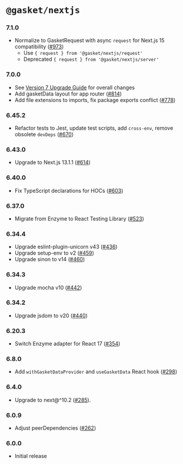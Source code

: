 # `@gasket/nextjs`

### 7.1.0

- Normalize to GasketRequest with async `request` for Next.js 15 compatibility ([#973])
  - Use `{ request } from '@gasket/nextjs/request'`
  - Deprecated `{ request } from '@gasket/nextjs/server'`

### 7.0.0

- See [Version 7 Upgrade Guide] for overall changes
- Add gasketData layout for app router ([#814])
- Add file extensions to imports, fix package exports conflict ([#778])

### 6.45.2

- Refactor tests to Jest, update test scripts, add `cross-env`, remove obsolete `devDeps` ([#670])

### 6.43.0

- Upgrade to Next.js 13.1.1 ([#614])

### 6.40.0

- Fix TypeScript declarations for HOCs ([#603])

### 6.37.0

- Migrate from Enzyme to React Testing Library ([#523])

### 6.34.4

- Upgrade eslint-plugin-unicorn v43 ([#436])
- Upgrade setup-env to v2 ([#459])
- Upgrade sinon to v14 ([#460])

### 6.34.3

- Upgrade mocha v10 ([#442])

### 6.34.2

- Upgrade jsdom to v20 ([#440])

### 6.20.3

- Switch Enzyme adapter for React 17 ([#354])

### 6.8.0

- Add `withGasketDataProvider` and `useGasketData` React hook ([#298])

### 6.4.0

- Upgrade to next@^10.2 ([#285]).

### 6.0.9

- Adjust peerDependencies ([#262])

### 6.0.0

- Initial release


[Version 7 Upgrade Guide]: /docs/upgrade-to-7.md
[#262]: https://github.com/godaddy/gasket/pull/262
[#285]: https://github.com/godaddy/gasket/pull/285
[#298]: https://github.com/godaddy/gasket/pull/298
[#354]: https://github.com/godaddy/gasket/pull/354
[#436]: https://github.com/godaddy/gasket/pull/436
[#440]: https://github.com/godaddy/gasket/pull/440
[#442]: https://github.com/godaddy/gasket/pull/442
[#459]: https://github.com/godaddy/gasket/pull/459
[#460]: https://github.com/godaddy/gasket/pull/460
[#523]: https://github.com/godaddy/gasket/pull/523
[#603]: https://github.com/godaddy/gasket/pull/603
[#614]: https://github.com/godaddy/gasket/pull/614
[#670]: https://github.com/godaddy/gasket/pull/670
[#778]: https://github.com/godaddy/gasket/pull/778
[#814]: https://github.com/godaddy/gasket/pull/814
[#973]: https://github.com/godaddy/gasket/pull/973
